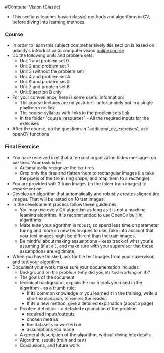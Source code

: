 #Computer Vision (Classic)

- This sections teaches basic (classic) methods and algorithms in CV, before diving into learning methods.

### Course
 - In order to learn this subject comprehensively this section is based on udacity's introduction to computer vision [online course](https://www.udacity.com/course/introduction-to-computer-vision--ud810)
 - Do the following units and problem sets:
    - Unit 1 and problem set 0
    - Unit 2  and problem set 1
    - Unit 3 (without the problem set)
    - Unit 4 and problem set 4
    - Unit 6 and problem set 5
    - Unit 7 and problem set 6
    - Unit 9,section B only  
 - For your convenience, here is some useful information:
    - The course lectures are on youtube - unfortunately not in a single playlist so no link
    - The course syllabus with links to the problem sets [link](https://docs.google.com/spreadsheets/d/1ecUGIyhYOfQPi3HPXb-7NndrLgpX_zgkwsqzfqHPaus/pubhtml)
    - In the folder "course_resources" - All the required inputs for the exercises
 - After the course, do the questions in "additional_cv_exercises", use openCV functions

### Final Exercise
 - You have received intel that a terrorist organization hides messages on car tires. Your task is to:
     - Automatically recognize the car tires.
     - Crop only the tires and flatten them to rectangular images (i.e take the pixels of the tire in ring shape, and map them to a rectangle).
  - You are provided with 3 train Images (in the folder train images) to experiment on.
  - Develop an algorithm that automatically and robustly creates aligned tire Images. That will be tested on 10 test images.
  - In the development process follow these guidelines:
     - You may use every CV algorithm as long as it is not a machine learning algorithm, it is recommended to use OpenCv built in algorithms.
     - Make sure your algorithm is robust, so spend less time on parameter tuning and more on new techniques to use. Take into account that your test images might be different than the train images.
     - Be mindful about making assumptions - keep track of what your'e assuming (if at all), and make sure with your supervisor that these assumptions are legitimate.
  - When you have finished, ask for the test images from your supervisor, and test your algorithm.
  - Document your work, make sure your documentation includes:
    - Background on the problem (why did you started working on it)?
    - The goals of the document
    - technical background, explain the main tools you used in the algorithm - as a thumb rule:
      - If its common knowledge or you learned it in the training, write a short explanation, to remind the reader.
      - If its a new method, give a detailed explanation (about a page) 
    - Problem definition - a detailed explanation of the problem:
        - required inputs/outputs
        - chosen metrics
        - the dataset you worked on 
        - assumptions you made
    - A general description of the algorithm, without diving into  details
    - Algorithm, results (train and test)      
    - Conclusions, and future work 